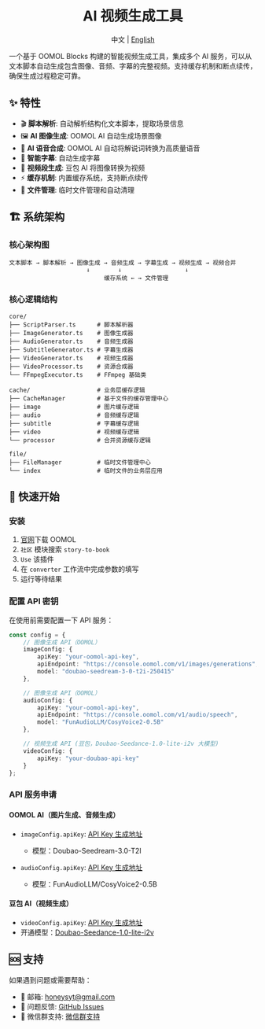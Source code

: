 <div align=center>
  <h1>AI 视频生成工具</h1>
  <p>中文 | <a href="./README-en.md">English</a></p>
</div>

一个基于 OOMOL Blocks 构建的智能视频生成工具，集成多个 AI 服务，可以从文本脚本自动生成包含图像、音频、字幕的完整视频。支持缓存机制和断点续传，确保生成过程稳定可靠。

## ✨ 特性

- 🎬 **脚本解析**: 自动解析结构化文本脚本，提取场景信息
- 🖼️ **AI 图像生成**: OOMOL AI 自动生成场景图像
- 🎵 **AI 语音合成**: OOMOL AI 自动将解说词转换为高质量语音
- 📝 **智能字幕**: 自动生成字幕
- 🎥 **视频段生成**: 豆包 AI 将图像转换为视频
- ⚡ **缓存机制**: 内置缓存系统，支持断点续传
- 📁 **文件管理**: 临时文件管理和自动清理

## 🏗️ 系统架构

### 核心架构图

```
文本脚本 → 脚本解析 → 图像生成 → 音频生成 → 字幕生成 → 视频生成 → 视频合并
                      ↓        ↓                  ↓
                           缓存系统 ← → 文件管理
```

### 核心逻辑结构

```
core/
├── ScriptParser.ts      # 脚本解析器
├── ImageGenerator.ts    # 图像生成器
├── AudioGenerator.ts    # 音频生成器
├── SubtitleGenerator.ts # 字幕生成器
├── VideoGenerator.ts    # 视频生成器
├── VideoProcessor.ts    # 资源合成器
└── FFmpegExecutor.ts    # FFmpeg 基础类

cache/                   # 业务层缓存逻辑
├── CacheManager         # 基于文件的缓存管理中心
├── image                # 图片缓存逻辑
├── audio                # 音频缓存逻辑
├── subtitle             # 字幕缓存逻辑
├── video                # 视频缓存逻辑
└── processor            # 合并资源缓存逻辑

file/
├── FileManager          # 临时文件管理中心
└── index                # 临时文件的业务层应用
```

## 🚀 快速开始

### 安装

1. [官网](https://oomol.com/zh-CN/downloads/)下载 OOMOL
2. `社区` 模块搜索 `story-to-book`
3. `Use` 该插件
4. 在 `converter` 工作流中完成参数的填写
5. 运行等待结果

### 配置 API 密钥

在使用前需要配置一下 API 服务：

```typescript
const config = {
    // 图像生成 API（OOMOL）
    imageConfig: {
        apiKey: "your-oomol-api-key",
        apiEndpoint: "https://console.oomol.com/v1/images/generations",
        model: "doubao-seedream-3-0-t2i-250415"
    },

    // 图像生成 API（OOMOL）
    audioConfig: {
        apiKey: "your-oomol-api-key",
        apiEndpoint: "https://console.oomol.com/v1/audio/speech",
        model: "FunAudioLLM/CosyVoice2-0.5B"
    },

    // 视频生成 API (豆包，Doubao-Seedance-1.0-lite-i2v 大模型)
    videoConfig: {
        apiKey: "your-doubao-api-key"
    }
};
```

### API 服务申请

#### OOMOL AI（图片生成、音频生成）

* `imageConfig.apiKey`: [API Key 生成地址](https://console.oomol.com/panel/api-key)
  * 模型：Doubao-Seedream-3.0-T2I

* `audioConfig.apiKey`: [API Key 生成地址](https://console.oomol.com/panel/api-key)
  * 模型：FunAudioLLM/CosyVoice2-0.5B

#### 豆包 AI（视频生成）

* `videoConfig.apiKey`: [API Key 生成地址](https://console.volcengine.com/ark/region:ark+cn-beijing/apiKey?apikey=%7B%7D)
* 开通模型：[Doubao-Seedance-1.0-lite-i2v](https://console.volcengine.com/ark/region:ark+cn-beijing/openManagement?LLM=%7B%7D&OpenTokenDrawer=false&tab=ComputerVision)


## 🆘 支持

如果遇到问题或需要帮助：

- 📧 邮箱: honeysyt@gmail.com
- 🐛 问题反馈: [GitHub Issues](https://github.com/oomol-blocks/story-to-video/issues)
- 📖 微信群支持: [微信群支持](https://oomol.com/img/qrcode@3x.png)
